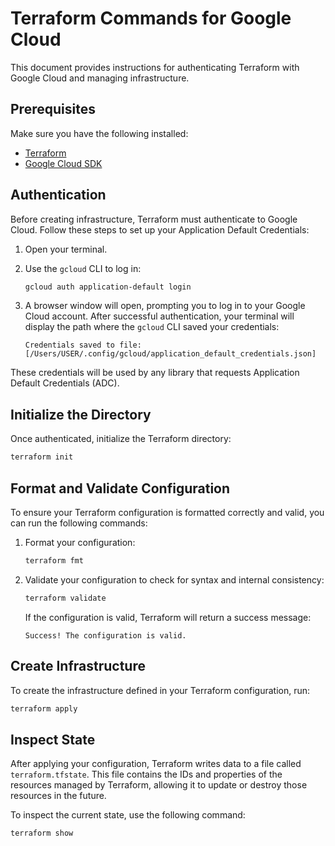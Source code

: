 # Terraform Commands for Google Cloud

This document provides instructions for authenticating Terraform with Google Cloud and managing infrastructure.

## Prerequisites

Make sure you have the following installed:
- [Terraform](https://www.terraform.io/downloads.html)
- [Google Cloud SDK](https://cloud.google.com/sdk/docs/install)

## Authentication

Before creating infrastructure, Terraform must authenticate to Google Cloud. Follow these steps to set up your Application Default Credentials:

1. Open your terminal.
2. Use the `gcloud` CLI to log in:

   ```bash
   gcloud auth application-default login
   ```

3. A browser window will open, prompting you to log in to your Google Cloud account. After successful authentication, your terminal will display the path where the `gcloud` CLI saved your credentials:

   ```
   Credentials saved to file: [/Users/USER/.config/gcloud/application_default_credentials.json]
   ```

These credentials will be used by any library that requests Application Default Credentials (ADC).

## Initialize the Directory

Once authenticated, initialize the Terraform directory:

```bash
terraform init
```

## Format and Validate Configuration

To ensure your Terraform configuration is formatted correctly and valid, you can run the following commands:

1. Format your configuration:

   ```bash
   terraform fmt
   ```

2. Validate your configuration to check for syntax and internal consistency:

   ```bash
   terraform validate
   ```

   If the configuration is valid, Terraform will return a success message:

   ```
   Success! The configuration is valid.
   ```

## Create Infrastructure

To create the infrastructure defined in your Terraform configuration, run:

```bash
terraform apply
```

## Inspect State

After applying your configuration, Terraform writes data to a file called `terraform.tfstate`. This file contains the IDs and properties of the resources managed by Terraform, allowing it to update or destroy those resources in the future.

To inspect the current state, use the following command:

```bash
terraform show
```
```
